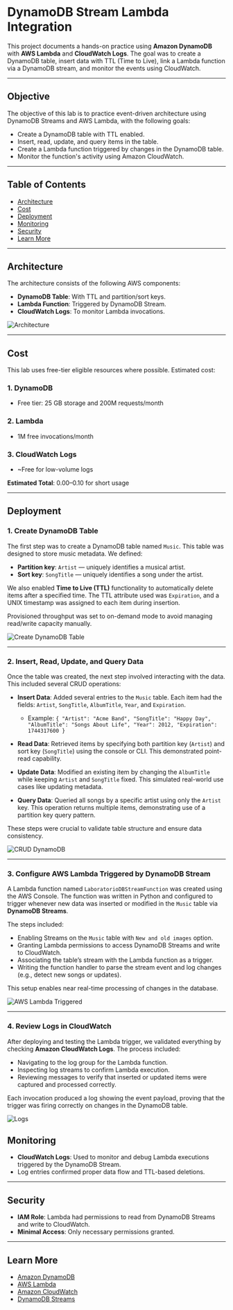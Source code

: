 # DynamoDB Stream Lambda Integration

This project documents a hands-on practice using **Amazon DynamoDB** with **AWS Lambda** and **CloudWatch Logs**. The goal was to create a DynamoDB table, insert data with TTL (Time to Live), link a Lambda function via a DynamoDB stream, and monitor the events using CloudWatch.

---

## Objective

The objective of this lab is to practice event-driven architecture using DynamoDB Streams and AWS Lambda, with the following goals:

- Create a DynamoDB table with TTL enabled.
- Insert, read, update, and query items in the table.
- Create a Lambda function triggered by changes in the DynamoDB table.
- Monitor the function's activity using Amazon CloudWatch.

---

## Table of Contents

- [Architecture](#architecture)
- [Cost](#cost)
- [Deployment](#deployment)
- [Monitoring](#monitoring)
- [Security](#security)
- [Learn More](#learn-more)

---

## Architecture

The architecture consists of the following AWS components:

- **DynamoDB Table**: With TTL and partition/sort keys.
- **Lambda Function**: Triggered by DynamoDB Stream.
- **CloudWatch Logs**: To monitor Lambda invocations.

![Architecture](images/architecture.png)

---

## Cost

This lab uses free-tier eligible resources where possible. Estimated cost:

### 1. **DynamoDB**

- Free tier: 25 GB storage and 200M requests/month

### 2. **Lambda**

- 1M free invocations/month

### 3. **CloudWatch Logs**

- ~Free for low-volume logs

**Estimated Total**: $0.00–$0.10 for short usage

---

## Deployment

### 1. **Create DynamoDB Table**

The first step was to create a DynamoDB table named `Music`. This table was designed to store music metadata. We defined:

- **Partition key**: `Artist` — uniquely identifies a musical artist.
- **Sort key**: `SongTitle` — uniquely identifies a song under the artist.

We also enabled **Time to Live (TTL)** functionality to automatically delete items after a specified time. The TTL attribute used was `Expiration`, and a UNIX timestamp was assigned to each item during insertion.

Provisioned throughput was set to on-demand mode to avoid managing read/write capacity manually.

![Create DynamoDB Table](images/dynamTable.jpg)

---

### 2. **Insert, Read, Update, and Query Data**

Once the table was created, the next step involved interacting with the data. This included several CRUD operations:

- **Insert Data**: Added several entries to the `Music` table. Each item had the fields: `Artist`, `SongTitle`, `AlbumTitle`, `Year`, and `Expiration`.

  - Example: `{ "Artist": "Acme Band", "SongTitle": "Happy Day", "AlbumTitle": "Songs About Life", "Year": 2012, "Expiration": 1744317600 }`

- **Read Data**: Retrieved items by specifying both partition key (`Artist`) and sort key (`SongTitle`) using the console or CLI. This demonstrated point-read capability.

- **Update Data**: Modified an existing item by changing the `AlbumTitle` while keeping `Artist` and `SongTitle` fixed. This simulated real-world use cases like updating metadata.

- **Query Data**: Queried all songs by a specific artist using only the `Artist` key. This operation returns multiple items, demonstrating use of a partition key query pattern.

These steps were crucial to validate table structure and ensure data consistency.

![CRUD DynamoDB](images/crud.jpg)

---

### 3. **Configure AWS Lambda Triggered by DynamoDB Stream**

A Lambda function named `LaboratorioDBStreamFunction` was created using the AWS Console. The function was written in Python and configured to trigger whenever new data was inserted or modified in the `Music` table via **DynamoDB Streams**.

The steps included:

- Enabling Streams on the `Music` table with `New and old images` option.
- Granting Lambda permissions to access DynamoDB Streams and write to CloudWatch.
- Associating the table’s stream with the Lambda function as a trigger.
- Writing the function handler to parse the stream event and log changes (e.g., detect new songs or updates).

This setup enables near real-time processing of changes in the database.

![AWS Lambda Triggered](images/trigger.jpg)

---

### 4. **Review Logs in CloudWatch**

After deploying and testing the Lambda trigger, we validated everything by checking **Amazon CloudWatch Logs**. The process included:

- Navigating to the log group for the Lambda function.
- Inspecting log streams to confirm Lambda execution.
- Reviewing messages to verify that inserted or updated items were captured and processed correctly.

Each invocation produced a log showing the event payload, proving that the trigger was firing correctly on changes in the DynamoDB table.

![Logs](images/logs.jpg)

## Monitoring

- **CloudWatch Logs**: Used to monitor and debug Lambda executions triggered by the DynamoDB Stream.
- Log entries confirmed proper data flow and TTL-based deletions.

---

## Security

- **IAM Role**: Lambda had permissions to read from DynamoDB Streams and write to CloudWatch.
- **Minimal Access**: Only necessary permissions granted.

---

## Learn More

- [Amazon DynamoDB](https://docs.aws.amazon.com/amazondynamodb/latest/developerguide/getting-started-NextSteps.html)
- [AWS Lambda](https://docs.aws.amazon.com/lambda/)
- [Amazon CloudWatch](https://docs.aws.amazon.com/cloudwatch/)
- [DynamoDB Streams](https://docs.aws.amazon.com/amazondynamodb/latest/developerguide/Streams.html)
